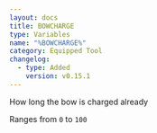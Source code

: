```yaml
---
layout: docs
title: BOWCHARGE
type: Variables
name: "%BOWCHARGE%"
category: Equipped Tool
changelog:
  - type: Added
    version: v0.15.1
---
```

How long the bow is charged already

Ranges from `0` to `100`